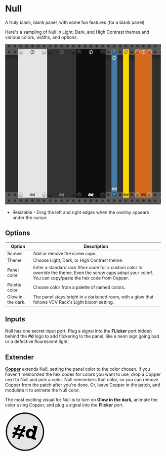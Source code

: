 # Null

A truly blank, blank panel, with some fun features (for a blank panel).

Here's a sampling of Null in Light, Dark, and High Contrast themes and various colors, widths, and options:

![Null module with themes, colors, and menu](Null.png)

- Resizable - Drag the left and right edges when the overlay appears under the cursor.

## Options

| Option | Description |
| -- | -- |
| Screws | Add or remove the screw caps. |
| Theme | Choose Light, Dark, or High Contrast theme. |
| Panel color | Enter a standard rack #_hex_ code for a custom color to override the theme. Even the screw caps adopt your color!. You can copy/paste the hex code from Copper. |
| Palette color | Choose color from a palette of named colors. |
| Glow in the dark. | The panel stays bright in a darkened room, with a glow that follows VCV Rack's Light bloom setting. |

## Inputs

Null has one secret input port.
Plug a signal into the **FLicker** port hidden behind the **#d** logo to add flickering to the panel, like a neon sign going bad or a defective flourescent light.

## Extender

**[Copper](copper)** extends Null, setting the panel color to the color chosen.
If you haven't memorized the hex codes for colors you want to use, drop a Copper next to Null and pick a color.
Null remembers that color, so you can remove Copper from the patch after you're done.
Or, leave Copper in the patch, and modulate it to animate the Null color.

The most exciting visual for Null is to turn on **Glow in the dark**, animate the color using Copper, and plug a signal into the **Flicker** port.

![pachde (#d) Logo](Logo.svg)
